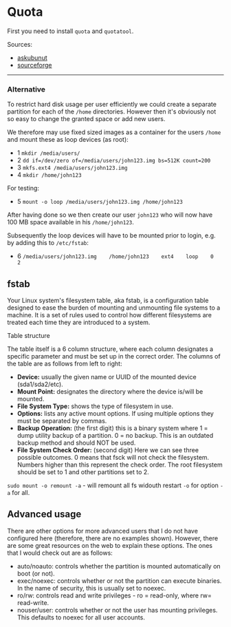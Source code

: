 


# Quota

First you need to install `quota` and `quotatool`. 


Sources:


* [askubunut](https://askubuntu.com/questions/33328/how-can-i-limit-disk-space-usage-for-one-user)
* [sourceforge](http://souptonuts.sourceforge.net/quota_tutorial.html)

---


### Alternative

To restrict hard disk usage per user efficiently we could create a separate partition for each of the `/home` directories. However then it's obviously not so easy to change the granted space or add new users.

We therefore may use fixed sized images as a container for the users `/home` and mount these as loop devices (as root):

* 1 `mkdir /media/users/`
* 2 `dd if=/dev/zero of=/media/users/john123.img bs=512K count=200`
* 3 `mkfs.ext4 /media/users/john123.img`
* 4 `mkdir /home/john123`

For testing:

* 5 `mount -o loop /media/users/john123.img /home/john123`

After having done so we then create our user `john123` who will now have 100 MB space available in his `/home/john123`.

Subsequently the loop devices will have to be mounted prior to login, e.g. by adding this to `/etc/fstab`:

* 6 `/media/users/john123.img    /home/john123    ext4    loop    0    2`


## fstab

Your Linux system's filesystem table, aka fstab, is a configuration table designed to ease the burden of mounting and unmounting file systems to a machine. It is a set of rules used to control how different filesystems are treated each time they are introduced to a system.

Table structure

The table itself is a 6 column structure, where each column designates a specific parameter and must be set up in the correct order. The columns of the table are as follows from left to right: 

* **Device:** usually the given name or UUID of the mounted device (sda1/sda2/etc).
* **Mount Point:** designates the directory where the device is/will be mounted. 
* **File System Type:** shows the type of filesystem in use. 
* **Options:** lists any active mount options. If using multiple options they must be separated by commas. 
* **Backup Operation:** (the first digit) this is a binary system where 1 = dump utility backup of a partition. 0 = no backup. This is an outdated backup method and should NOT be used. 
* **File System Check Order:** (second digit) Here we can see three possible outcomes.  0 means that fsck will not check the filesystem. Numbers higher than this represent the check order. The root filesystem should be set to 1 and other partitions set to 2. 

`sudo mount -o remount -a` - will remount all fs widouth restart `-o` for option `-a` for all.



## Advanced usage

There are other options for more advanced users that I do not have configured here (therefore, there are no examples shown). However, there are some great resources on the web to explain these options. The ones that I would check out are as follows:

* auto/noauto: controls whether the partition is mounted automatically on boot (or not).
* exec/noexec: controls whether or not the partition can execute binaries. In the name of security, this is usually set to noexec.
* ro/rw: controls read and write privileges - ro = read-only, where rw= read-write.
* nouser/user: controls whether or not the user has mounting privileges. This defaults to noexec for all user accounts.
